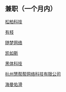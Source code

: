 ## 兼职（一个月内）

[松柏科技](https://www.zhipin.com/job_detail/5cdcaf5ab1e3bdf71nR72tW9E1JT.html?ka=hot-job-3)


[有枝](https://www.zhipin.com/job_detail/16f9304ad5b2be230nBz2Ny_FlE~.html?ka=search_list_jname_2_blank&lid=nlp-1eU2g40SdTR.search.2)

[随梦网络](https://www.zhipin.com/gongsi/8c335a2d39b3259a1nF829i-EQ~~.html?ka=search_list_company_15_custompage)


[凯如斯](https://www.zhipin.com/gongsir/54534054337e6ef633Z_3Ni_Eg~~.html?ka=job-detail-company_custompage)


[黑体科技](https://www.zhipin.com/job_detail/a12941744cfe1e001nR-2tu4EVJZ.html?ka=comp_joblist_1)

[杭州慧帮帮网络科技有限公司](https://www.zhipin.com/job_detail/832ce5523a5bba191nR-2Nu_EVpX.html?ka=search_list_jname_2_blank&lid=nlp-1evM2sRglxt.search.2)


[海曼佑滑](https://www.zhipin.com/job_detail/00297254f1adf2c41nR_2N-6F1FY.html?ka=search_list_jname_4_blank&lid=nlp-1evM2sRglxt.search.4)


[]()
[]()

